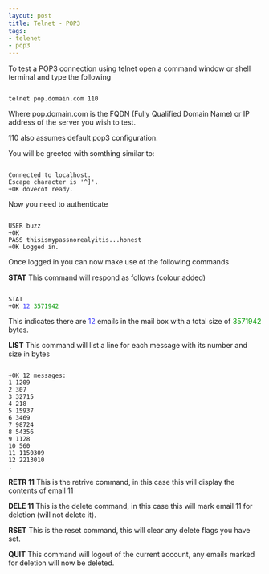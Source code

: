 ```yaml
--- 
layout: post
title: Telnet - POP3
tags: 
- telenet
- pop3
---
```

To test a POP3 connection using telnet open a command window or shell terminal and type the following

<code>
telnet pop.domain.com 110
</code>

Where pop.domain.com is the FQDN (Fully Qualified Domain Name) or IP address of the server you wish to test.

110 also assumes default pop3 configuration.

You will be greeted with somthing similar to:

<code>
Connected to localhost.
Escape character is '^]'.
+OK dovecot ready.
</code>

Now you need to authenticate

<code>
USER buzz
+OK
PASS thisismypassnorealyitis...honest
+OK Logged in.
</code>

Once logged in you can now make use of the following commands

<strong>STAT</strong> This command will respond as follows (colour added)

<code>
STAT
+OK <span style="color: #3333ff;">12</span> <span style="color: #009900;">3571942</span>
</code>

This indicates there are <span style="color: #3333ff;">12</span> emails in the mail box with a total size of <span style="color: #009900;">3571942</span> bytes.

<strong>LIST</strong> This command will list a line for each message with its number and size in bytes

<code>
+OK 12 messages:
1 1209
2 307
3 32715
4 218
5 15937
6 3469
7 98724
8 54356
9 1128
10 560
11 1150309
12 2213010
.
</code>

<strong>RETR 11</strong> This is the retrive command, in this case this will display the contents of email 11

<strong>DELE 11</strong> This is the delete command, in this case this will mark email 11 for deletion (will not delete it).

<strong>RSET</strong> This is the reset command, this will clear any delete flags you have set.

<strong>QUIT</strong> This command will logout of the current account, any emails marked for deletion will now be deleted.
